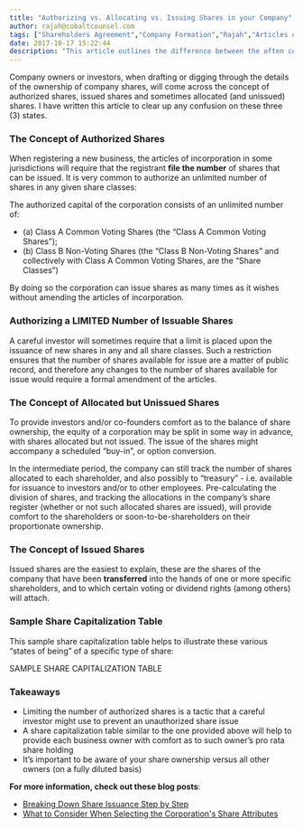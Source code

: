 ```yaml
---
title: "Authorizing vs. Allocating vs. Issuing Shares in your Company"
author: rajah@cobaltcounsel.com
tags: ["Shareholders Agreement","Company Formation","Rajah","Articles of Incorporation","Canada (ON)","Canada (General)"]
date: 2017-10-17 15:22:44
description: "This article outlines the difference between the often confused concepts of authorized shares, issued shares and allocated shares."
---
```


Company owners or investors, when drafting or digging through the details of the ownership of company shares, will come across the concept of authorized shares, issued shares and sometimes allocated (and unissued) shares.  I have written this article to clear up any confusion on these three (3) states.

### The Concept of Authorized Shares

When registering a new business, the articles of incorporation in some jurisdictions will require that the registrant **file the number** of shares that can be issued. It is very common to authorize an unlimited number of shares in any given share classes:

The authorized capital of the corporation consists of an unlimited number of:

- (a) Class A Common Voting Shares (the “Class A Common Voting Shares”);
- (b) Class B Non-Voting Shares (the “Class B Non-Voting Shares” and collectively with Class A Common Voting Shares, are the “Share Classes”)

By doing so the corporation can issue shares as many times as it wishes without amending the articles of incorporation.

### Authorizing a LIMITED Number of Issuable Shares

A careful investor will sometimes require that a limit is placed upon the issuance of new shares in any and all share classes.  Such a restriction ensures that the number of shares available for issue are a matter of public record, and therefore any changes to the number of shares available for issue would require a formal amendment of the articles.  

### The Concept of Allocated but Unissued Shares

To provide investors and/or co-founders comfort as to the balance of share ownership, the equity of a corporation may be split in some way in advance, with shares allocated but not issued.  The issue of the shares might accompany a scheduled “buy-in”, or option conversion.

In the intermediate period, the company can still track the number of shares allocated to each shareholder, and also possibly to “treasury” - i.e. available for issuance to investors and/or to other employees.  Pre-calculating the division of shares, and tracking the allocations in the company’s share register (whether or not such allocated shares are issued), will provide comfort to the shareholders or soon-to-be-shareholders on their proportionate ownership.

### The Concept of Issued Shares

Issued shares are the easiest to explain, these are the shares of the company that have been **transferred** into the hands of one or more specific shareholders, and to which certain voting or dividend rights (among others) will attach.

### Sample Share Capitalization Table

This sample share capitalization table helps to illustrate these various “states of being” of a specific type of share:

SAMPLE SHARE CAPITALIZATION TABLE

### Takeaways
- Limiting the number of authorized shares is a tactic that a careful investor might use to prevent an unauthorized share issue
- A share capitalization table similar to the one provided above will help to provide each business owner with comfort as to such owner’s pro rata share holding
- It’s important to be aware of your share ownership versus all other owners (on a fully diluted basis)


**For more information, check out these blog posts**:
- [Breaking Down Share Issuance Step by Step]( https://blog.clausehound.com/breaking-share-issuance-step-step/)
- [What to Consider When Selecting the Corporation's Share Attributes]( https://blog.clausehound.com/what-to-consider-when-selecting-the-corporations-share-attributes/)
